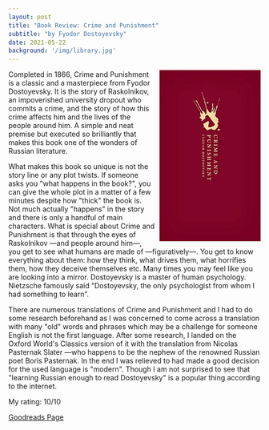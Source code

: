 ```yaml
---
layout: post
title: "Book Review: Crime and Punishment"
subtitle: "by Fyodor Dostoyevsky"
date: 2021-05-22
background: '/img/library.jpg'
---
```

<img style="float: right; width: 40%; padding: 0px 0px 10px 10px" src="/img/book-cover-crime-and-punishment.jpg">

Completed in 1866, Crime and Punishment is a classic and a masterpiece from Fyodor Dostoyevsky. It is the story of Raskolnikov, an impoverished university dropout who commits a crime, and the story of how this crime affects him and the lives of the people around him. A simple and neat premise but executed so brilliantly that makes this book one of the wonders of Russian literature.

What makes this book so unique is not the story line or any plot twists. If someone asks you "what happens in the book?", you can give the whole plot in a matter of a few minutes despite how "thick" the book is. Not much actually "happens" in the story and there is only a handful of main characters. What is special about Crime and Punishment is that through the eyes of Raskolnikov —and people around him—, you get to see what humans are made of —figuratively—. You get to know everything about them: how they think, what drives them, what horrifies them, how they deceive themselves etc. Many times you may feel like you are looking into a mirror. Dostoyevsky is a master of human psychology. Nietzsche famously said “Dostoyevsky, the only psychologist from whom I had something to learn”.

There are numerous translations of Crime and Punishment and I had to do some research beforehand as I was concerned to come across a translation with many "old" words and phrases which may be a challenge for someone English is not the first language. After some research, I landed on the Oxford World's Classics version of it with the translation from Nicolas Pasternak Slater —who happens to be the nephew of the renowned Russian poet Boris Pasternak. In the end I was relieved to had made a good decision for the used language is "modern". Though I am not surprised to see that "learning Russian enough to read Dostoyevsky" is a popular thing according to the internet.

My rating: 10/10

[Goodreads Page](https://www.goodreads.com/book/show/36227902-crime-and-punishment)
